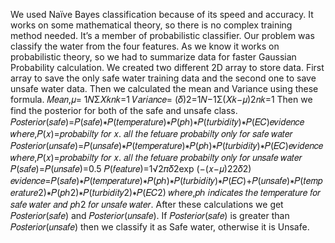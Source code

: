 We used Naïve Bayes classification because of its speed and accuracy. It works on some mathematical theory, so there is no complex training method needed. It’s a member of probabilistic classifier.
Our problem was classify the water from the four features. As we know it works on probabilistic theory, so we had to summarize data for faster Gaussian Probability calculation. We created two different 2D array to store data. First array to save the only safe water training data and the second one to save unsafe water data. Then we calculated the mean and Variance using these formula. 𝑀𝑒𝑎𝑛,𝜇= 1𝑁Σ𝑋𝑘𝑛𝑘=1 𝑉𝑎𝑟𝑖𝑎𝑛𝑐𝑒= (𝛿)2=1𝑁−1Σ(𝑋𝑘−𝜇)2𝑛𝑘=1
Then we find the posterior for both of the safe and unsafe class. 𝑃𝑜𝑠𝑡𝑒𝑟𝑖𝑜𝑟(𝑠𝑎𝑓𝑒)=𝑃(𝑠𝑎𝑓𝑒)∗𝑃(𝑡𝑒𝑚𝑝𝑒𝑟𝑎𝑡𝑢𝑟𝑒)∗𝑃(𝑝ℎ)∗𝑃(𝑡𝑢𝑟𝑏𝑖𝑑𝑖𝑡𝑦)∗𝑃(𝐸𝐶)𝑒𝑣𝑖𝑑𝑒𝑛𝑐𝑒 𝑤ℎ𝑒𝑟𝑒,𝑃(𝑥)=𝑝𝑟𝑜𝑏𝑎𝑏𝑖𝑙𝑡𝑦 𝑓𝑜𝑟 𝑥. 𝑎𝑙𝑙 𝑡ℎ𝑒 𝑓𝑒𝑡𝑢𝑎𝑟𝑒 𝑝𝑟𝑜𝑏𝑎𝑏𝑖𝑙𝑡𝑦 𝑜𝑛𝑙𝑦 𝑓𝑜𝑟 𝑠𝑎𝑓𝑒 𝑤𝑎𝑡𝑒𝑟 𝑃𝑜𝑠𝑡𝑒𝑟𝑖𝑜𝑟(𝑢𝑛𝑠𝑎𝑓𝑒)=𝑃(𝑢𝑛𝑠𝑎𝑓𝑒)∗𝑃(𝑡𝑒𝑚𝑝𝑒𝑟𝑎𝑡𝑢𝑟𝑒)∗𝑃(𝑝ℎ)∗𝑃(𝑡𝑢𝑟𝑏𝑖𝑑𝑖𝑡𝑦)∗𝑃(𝐸𝐶)𝑒𝑣𝑖𝑑𝑒𝑛𝑐𝑒 𝑤ℎ𝑒𝑟𝑒,𝑃(𝑥)=𝑝𝑟𝑜𝑏𝑎𝑏𝑖𝑙𝑡𝑦 𝑓𝑜𝑟 𝑥. 𝑎𝑙𝑙 𝑡ℎ𝑒 𝑓𝑒𝑡𝑢𝑎𝑟𝑒 𝑝𝑟𝑜𝑏𝑎𝑏𝑖𝑙𝑡𝑦 𝑜𝑛𝑙𝑦 𝑓𝑜𝑟 𝑢𝑛𝑠𝑎𝑓𝑒 𝑤𝑎𝑡𝑒𝑟 𝑃(𝑠𝑎𝑓𝑒)=𝑃(𝑢𝑛𝑠𝑎𝑓𝑒)=0.5 𝑃(𝑓𝑒𝑎𝑡𝑢𝑟𝑒)=1√2𝜋𝛿2exp (−(𝑥−𝜇)22𝛿2) 𝑒𝑣𝑖𝑑𝑒𝑛𝑐𝑒=𝑃(𝑠𝑎𝑓𝑒)∗𝑃(𝑡𝑒𝑚𝑝𝑒𝑟𝑎𝑡𝑢𝑟𝑒)∗𝑃(𝑝ℎ)∗𝑃(𝑡𝑢𝑟𝑏𝑖𝑑𝑖𝑡𝑦)∗𝑃(𝐸𝐶)+𝑃(𝑢𝑛𝑠𝑎𝑓𝑒)∗𝑃(𝑡𝑒𝑚𝑝𝑒𝑟𝑎𝑡𝑢𝑟𝑒2)∗𝑃(𝑝ℎ2)∗𝑃(𝑡𝑢𝑟𝑏𝑖𝑑𝑖𝑡𝑦2)∗𝑃(𝐸𝐶2) 𝑤ℎ𝑒𝑟𝑒,𝑝ℎ 𝑖𝑛𝑑𝑖𝑐𝑎𝑡𝑒𝑠 𝑡ℎ𝑒 𝑡𝑒𝑚𝑝𝑒𝑟𝑎𝑡𝑢𝑟𝑒 𝑓𝑜𝑟 𝑠𝑎𝑓𝑒 𝑤𝑎𝑡𝑒𝑟 𝑎𝑛𝑑 𝑝ℎ2 𝑓𝑜𝑟 𝑢𝑛𝑠𝑎𝑓𝑒 𝑤𝑎𝑡𝑒𝑟.
After these calculations we get 𝑃𝑜𝑠𝑡𝑒𝑟𝑖𝑜𝑟(𝑠𝑎𝑓𝑒) and 𝑃𝑜𝑠𝑡𝑒𝑟𝑖𝑜𝑟(𝑢𝑛𝑠𝑎𝑓𝑒). If 𝑃𝑜𝑠𝑡𝑒𝑟𝑖𝑜𝑟(𝑠𝑎𝑓𝑒) is greater than 𝑃𝑜𝑠𝑡𝑒𝑟𝑖𝑜𝑟(𝑢𝑛𝑠𝑎𝑓𝑒) then we classify it as Safe water, otherwise it is Unsafe.